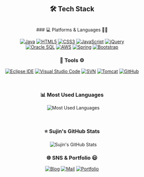 <div align="center">

## 🛠️ Tech Stack
<br/>
### 💻 Platforms & Languages 🧑‍💻

[![Java](https://img.shields.io/badge/Java-007396?style=for-the-badge&logo=java&logoColor=white)](https://www.java.com)
[![HTML5](https://img.shields.io/badge/HTML5-E34F26?style=for-the-badge&logo=html5&logoColor=white)](https://developer.mozilla.org/ko/docs/Web/HTML)
[![CSS3](https://img.shields.io/badge/CSS3-1572B6?style=for-the-badge&logo=css3&logoColor=white)](https://developer.mozilla.org/ko/docs/Web/CSS)
[![JavaScript](https://img.shields.io/badge/JavaScript-F7DF1E?style=for-the-badge&logo=javascript&logoColor=black)](https://www.javascript.com)
[![jQuery](https://img.shields.io/badge/jQuery-0769AD?style=for-the-badge&logo=jquery&logoColor=white)](https://jquery.com) <br/>
[![Oracle SQL](https://img.shields.io/badge/Oracle%20SQL-F80000?style=for-the-badge&logo=oracle&logoColor=white)](https://www.oracle.com/database/)
[![AWS](https://img.shields.io/badge/AWS-232F3E?style=for-the-badge&logo=amazon-aws&logoColor=white)](https://aws.amazon.com)
[![Spring](https://img.shields.io/badge/Spring-6DB33F?style=for-the-badge&logo=spring&logoColor=white)](https://spring.io/)
[![Bootstrap](https://img.shields.io/badge/Bootstrap-7952B3?style=for-the-badge&logo=bootstrap&logoColor=white)](https://getbootstrap.com)
<br/>
### 🔧 Tools ⚙️

[![Eclipse IDE](https://img.shields.io/badge/Eclipse%20IDE-2C2255?style=for-the-badge&logo=eclipse&logoColor=white)](https://www.eclipse.org/ide/)
[![Visual Studio Code](https://img.shields.io/badge/Visual%20Studio%20Code-007ACC?style=for-the-badge&logo=visual-studio-code&logoColor=white)](https://code.visualstudio.com/)
[![SVN](https://img.shields.io/badge/SVN-8090C5?style=for-the-badge&logo=subversion&logoColor=white)](https://subversion.apache.org/)
[![Tomcat](https://img.shields.io/badge/Apache%20Tomcat-F8DC75?style=for-the-badge&logo=apache-tomcat&logoColor=black)](https://tomcat.apache.org/)
[![GitHub](https://img.shields.io/badge/GitHub-181717?style=for-the-badge&logo=github&logoColor=white)](https://github.com/)

</div>

<br/>
<div align="center">

### 📊 Most Used Languages

<p align="center">
  <img src="https://github-readme-stats.vercel.app/api/top-langs/?username=skt4253&layout=compact&hide_title=true&card_width=400&langs_count=6&theme=radical&exclude_repo=your-excluded-repo" alt="Most Used Languages">
</p>

</div>

<br/>
<div align="center">

### ⭐ Sujin's GitHub Stats

<p align="center">
  <img src="https://github-readme-stats.vercel.app/api?username=skt4253&show_icons=true&theme=radical&hide_rank=false&include_all_commits=true&count_private=true&disable_animations=true" alt="Sujin's GitHub Stats">
</p>

</div>


<div align="center">

### 🌐 SNS & Portfolio 😃

[![Blog](https://img.shields.io/badge/Blog-FF5722?style=for-the-badge&logo=blogger&logoColor=white)](https://your-blog-url.com)
[![Mail](https://img.shields.io/badge/Mail-D44638?style=for-the-badge&logo=gmail&logoColor=white)](mailto:your-email@example.com)
[![Portfolio](https://img.shields.io/badge/Portfolio-6A1B9A?style=for-the-badge&logo=react&logoColor=white)](https://your-portfolio-url.com)

</div>
